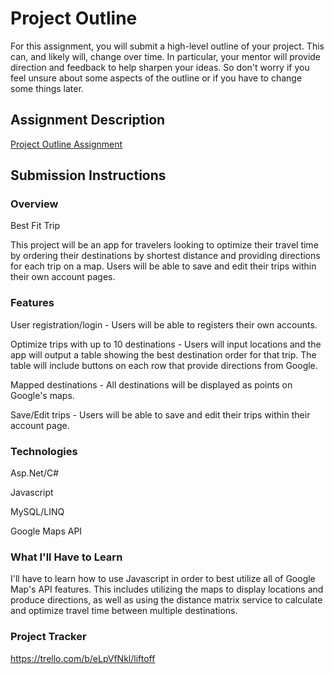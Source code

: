# Project Outline
For this assignment, you will submit a high-level outline of your project. This can, and likely will, change over time. In particular, your mentor will provide direction and feedback to help sharpen your ideas. So don't worry if you feel unsure about some aspects of the outline or if you have to change some things later.

## Assignment Description
[Project Outline Assignment](https://education.launchcode.org/liftoff/modules/assignments/project-outline)

## Submission Instructions

### Overview
Best Fit Trip

This project will be an app for travelers looking to optimize their travel time by ordering their destinations by shortest distance and providing directions for each trip on a map. Users will be able to save and edit their trips within their own account pages. 

### Features
User registration/login - Users will be able to registers their own accounts. 

Optimize trips with up to 10 destinations - Users will input locations and the app will output a table showing the best destination order for that trip. The table will include buttons on each row that provide directions from Google. 

Mapped destinations - All destinations will be displayed as points on Google's maps. 

Save/Edit trips - Users will be able to save and edit their trips within their account page. 

### Technologies
Asp.Net/C#

Javascript

MySQL/LINQ

Google Maps API

### What I'll Have to Learn
I'll have to learn how to use Javascript in order to best utilize all of Google Map's API features. This includes utilizing the maps to display locations and produce directions, as well as using the distance matrix service to calculate and optimize travel time between multiple destinations. 

### Project Tracker
https://trello.com/b/eLpVfNkl/liftoff
